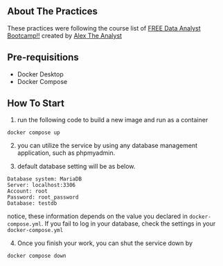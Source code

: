 ## About The Practices
These practices were following the course list of [FREE Data Analyst Bootcamp!!](https://www.youtube.com/playlist?list=PLUaB-1hjhk8FE_XZ87vPPSfHqb6OcM0cF) created by [Alex The Analyst](https://www.youtube.com/@AlexTheAnalyst)

## Pre-requisitions
- Docker Desktop
- Docker Compose

## How To Start
1. run the following code to build a new image and run as a container
```shell
docker compose up
```

2. you can utilize the service by using any database management application, such as phpmyadmin.

3. default database setting will be as below.
```
Database system: MariaDB
Server: localhost:3306
Account: root
Password: root_password
Database: testdb
```
notice, these information depends on the value you declared in `docker-compose.yml`. If you fail to log in your database, check the settings in your `docker-compose.yml`

4. Once you finish your work, you can shut the service down by
```shell
docker compose down
```